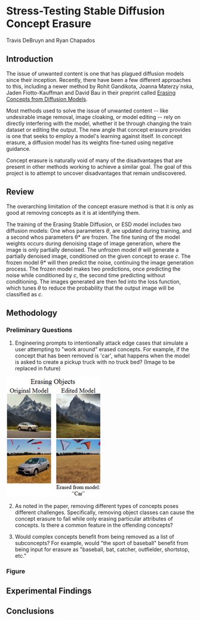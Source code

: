 # Stress-Testing Stable Diffusion Concept Erasure
Travis DeBruyn and Ryan Chapados

## Introduction
  The issue of unwanted content is one that has plagued diffusion models since their inception. Recently, there have been a few different approaches to this, including a newer method by Rohit Gandikota, Joanna Materzy´nska, Jaden Fiotto-Kauffman and David Bau in their preprint called [Erasing Concepts from Diffusion Models](https://arxiv.org/pdf/2303.07345.pdf).
  
  Most methods used to solve the issue of unwanted content -- like undesirable image removal, image cloaking, or model editing -- rely on directly interfering with the model, whether it be through changing the train dataset or editing the output. The new angle that concept erasure provides is one that seeks to employ a model's learning against itself. In concept erasure, a diffusion model has its weights fine-tuned using negative guidance.
  
  Concept erasure is naturally void of many of the disadvantages that are present in other methods working to achieve a similar goal. The goal of this project is to attempt to uncover disadvantages that remain undiscovered.

## Review
The overarching limitation of the concept erasure method is that it is only as good at removing concepts as it is at identifying them. 

The training of the Erasing Stable Diffusion, or ESD model includes two diffusion models: One whos parameters *θ*, are updated during training, and a second whos parameters θ\* are frozen. The fine tuning of the model weights occurs during denoising stage of image generation, where the image is only partially denoised. The unfrozen model *θ* will generate a partially denoised image, conditioned on the given concept to erase *c*. The frozen model θ\* will then predict the noise, continuing the image generation process. The frozen model makes two predictions, once predicting the noise while conditioned by *c*, the second time predicting without conditioning. The images generated are then fed into the loss function, which tunes *θ* to reduce the probability that the output image will be classified as *c*.

## Methodology
### Preliminary Questions
1. Engineering prompts to intentionally attack edge cases that simulate a user attempting to "work around" erased concepts. For example, if the concept that has been removed is 'car', what happens when the model is asked to create a pickup truck with no truck bed? (Image to be replaced in future)
<img src="car_erase_replace.png" style="max-width:50%">

2. As noted in the paper, removing different types of concepts poses different challenges. Specifically, removing object classes can cause the concept erasure to fail while only erasing particular attributes of concepts. Is there a common feature in the offending concepts?

3. Would complex concepts benefit from being removed as a list of subconcepts? For example, would "the sport of baseball" benefit from being input for erasure as "baseball, bat, catcher, outfielder, shortstop, etc."

### Figure

## Experimental Findings

## Conclusions
